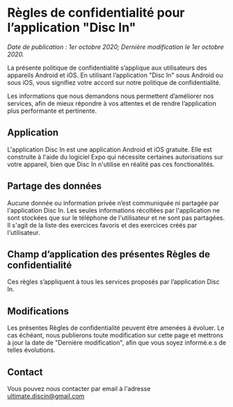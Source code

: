 # Règles de confidentialité pour l’application "Disc In"

_Date de publication : 1er octobre 2020; Dernière modification le 1er octobre 2020._

La présente politique de confidentialité s’applique aux utilisateurs des appareils Android et iOS.
En utilisant l’application "Disc In" sous Android ou sous iOS, vous signifiez votre accord sur notre politique de confidentialité.

Les informations que nous demandons nous permettent d’améliorer nos services, afin de mieux répondre à vos attentes et de rendre l’application plus performante et pertinente.

## Application

L'application Disc In est une application Android et iOS gratuite. Elle est construite à l'aide du logiciel Expo qui nécessite certaines autorisations sur votre appareil, bien que Disc In n'utilise en réalité pas ces fonctionalités.

## Partage des données

Aucune donnée ou information privée n’est communiquée ni partagée par l'application Disc In. Les seules informations récoltées par l'application ne sont stockées que sur le téléphone de l'utilisateur et ne sont pas partagées. Il s'agit de la liste des exercices favoris et des exercices créés par l'utilisateur.

## Champ d’application des présentes Règles de confidentialité

Ces règles s’appliquent à tous les services proposés par l’application Disc In.

## Modifications

Les présentes Règles de confidentialité peuvent être amenées à évoluer. Le cas échéant, nous publierons toute modification sur cette page et mettrons à jour la date de "Dernière modification", afin que vous soyez informé.e.s de telles évolutions.

## Contact

Vous pouvez nous contacter par email à l'adresse ultimate.discin@gmail.com